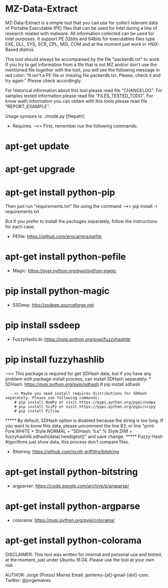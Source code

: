 # MZ-Data-Extract
MZ-Data-Extract is a simple tool that you can use for collect relevant data of Portable Executable (PE) files that can be used for Intel during a line of research related with malware. All information collected can be used for Intel purposes. It support PE 32bits and 64bits for executables files type EXE, DLL, SYS, SCR, CPL, MSI, COM and at the moment just work in *NIX-Based distros.

This tool should always be accompanied by the file "packerdb.txt" to work. If you try to get information from a file that is not MZ and/or don't use the mentioned file together with the tool, you will see the following message in red color: "It isn't a PE file or missing file packerdb.txt. Please, check it and try again."
Please check accordingly.

For historical information about this tool please read file "CHANGELOG". 
For samples tested information please read file "FILES_TESTED_TODO".
For know wath information you can obtain with this tools please read file "REPORT_EXAMPLE".

Usage syntaxis is: ./mzde.py [filepath]

* Requires:
  -->> First, remember run the following commands:
# apt-get update 
# apt-get upgrade
# apt-get install python-pip

Then just run "requirements.txt" file using the command -->> pip install -r requirements.txt

But if you prefer to install the packages separately, follow the instructions for each case:

* PEfile: https://github.com/erocarrera/pefile 
# apt-get install python-pefile 

* Magic: https://pypi.python.org/pypi/python-magic
# pip install python-magic

* SSDeep: http://ssdeep.sourceforge.net
# pip install ssdeep

* FuzzyHashLib: https://pypi.python.org/pypi/fuzzyhashlib
# pip install fuzzyhashlib

  -->> This package is required for get SDHash data, but if you have any problem with package install process, can install SDHash separately:
    * SDHash: https://pypi.python.org/pypi/sdhash
    # pip install sdhash
        
      -->> Maybe you need install requires distributions for SDHash separately. Please use following commands:
        # pip install NumPy or visit https://pypi.python.org/pypi/numpy
        # pip install SciPy or visit https://pypi.python.org/pypi/scipy
        # pip install Pillow

***** By default, SDHash option is disabled because the string is too long. If you want to know this data, please uncomment the line 83, or line "print Fore.WHITE + Style.NORMAL + "SDHash: %s" % Style.DIM + fuzzyhashlib.sdhash(data).hexdigest()" and save change.
***** Fuzzy-Hash Algorithms just show data, this process don't compare files. 
 
* Bitstring: https://github.com/scott-griffiths/bitstring
# apt-get install python-bitstring

* argparser: https://code.google.com/archive/p/argparse/
# apt-get install python-argparse

* colorama: https://pypi.python.org/pypi/colorama/
# apt-get install python-colorama

DISCLAIMER: This tool was written for internal and personal use and tested, at the moment, just under Ubuntu 16.04. Please use the tool at your own risk.

AUTHOR: Jorge (Pistus) Mieres
Email: jamieres-[at]-gmail-[dot]-com. 
Twitter: @jorgemieres

